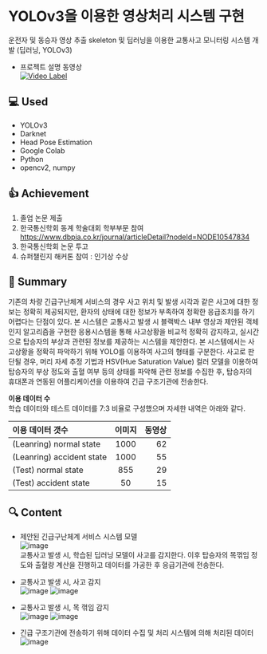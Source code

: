 # YOLOv3을 이용한 영상처리 시스템 구현
운전자 및 동승자 영상 추출 skeleton 및 딥러닝을 이용한 교통사고 모니터링 시스템 개발 (딥러닝, YOLOv3)
  
- 프로젝트 설명 동영상  
[![Video Label](http://img.youtube.com/vi/D_dUjy80sQ4/0.jpg)](https://youtu.be/D_dUjy80sQ4?t=0s)     


## :computer: Used
- YOLOv3 
- Darknet
- Head Pose Estimation
- Google Colab
- Python
- opencv2, numpy


## :+1: Achievement
1) 졸업 논문 제출 
2) 한국통신학회 동계 학술대회 학부부문 참여
https://www.dbpia.co.kr/journal/articleDetail?nodeId=NODE10547834
3) 한국통신학회 논문 투고 
4) 슈퍼챌린지 해커톤 참여 : 인기상 수상


## :memo: Summary
기존의 차량 긴급구난체계 서비스의 경우 사고 위치 및 발생 시각과 같은 사고에 대한 정보는 정확히 제공되지만, 환자의 상태에 대한 정보가 부족하여 정확한 응급조치를 하기 어렵다는 단점이 있다. 본 시스템은 교통사고 발생 시 블랙박스 내부 영상과 제안된 객체 인지 알고리즘을 구현한 응용시스템을 통해 사고상황을 비교적 정확히 감지하고, 실시간으로 탑승자의 부상과 관련된 정보를 제공하는 시스템을 제안한다. 본 시스템에서는 사고상황을 정확히 파악하기 위해 YOLO를 이용하여 사고의 형태를 구분한다. 사고로 판단될 경우, 머리 자세 추정 기법과 HSV(Hue Saturation Value) 컬러 모델을 이용하여 탑승자의 부상 정도와 출혈 여부 등의 상태를 파악해 관련 정보를 수집한 후, 탑승자의 휴대폰과 연동된 어플리케이션을 이용하여 긴급 구조기관에 전송한다.

**이용 데이터 수**  
학습 데이터와 테스트 데이터를 7:3 비율로 구성했으며 자세한 내역은 아래와 같다.

| 이용 데이터 갯수              | 이미지  | 동영상 |
| :--------------------------- |:------:| -----:|
| (Leanring) normal state      | 1000   | 62    |
| (Leanring) accident state    | 1000   | 55    |
| (Test) normal state          | 855    | 29    |
| (Test) accident state        | 50     | 15    |


## :mag: Content
- 제안된 긴급구난체계 서비스 시스템 모델  
![image](https://user-images.githubusercontent.com/40004210/133212792-a7d027bc-d1ae-4432-a32f-3a50a896dd5c.png)  
교통사고 발생 시, 학습된 딥러닝 모델이 사고를 감지한다. 이후 탑승자의 목꺾임 정도와 출혈량 계산을 진행하고 데이터를 가공한 후 응급기관에 전송한다.


- 교통사고 발생 시, 사고 감지  
![image](https://user-images.githubusercontent.com/40004210/133213065-76072736-dc40-45f6-93fd-f9aff8bfc55d.png)
![image](https://user-images.githubusercontent.com/40004210/133213077-31fb1970-57a0-4aa2-abd7-1191c6c0139e.png)  


- 교통사고 발생 시, 목 꺾임 감지   
![image](https://user-images.githubusercontent.com/40004210/133213285-3c0f0a3a-074d-4f60-95a2-d52e6c933edc.png)
![image](https://user-images.githubusercontent.com/40004210/133213290-6d9489e2-4a54-4070-967b-42ae3f08838b.png)  


- 긴급 구조기관에 전송하기 위해 데이터 수집 및 처리 시스템에 의해 처리된 데이터  
![image](https://user-images.githubusercontent.com/40004210/133213328-12210dac-530d-46d5-ad95-ea8a218fb5bc.png)  
